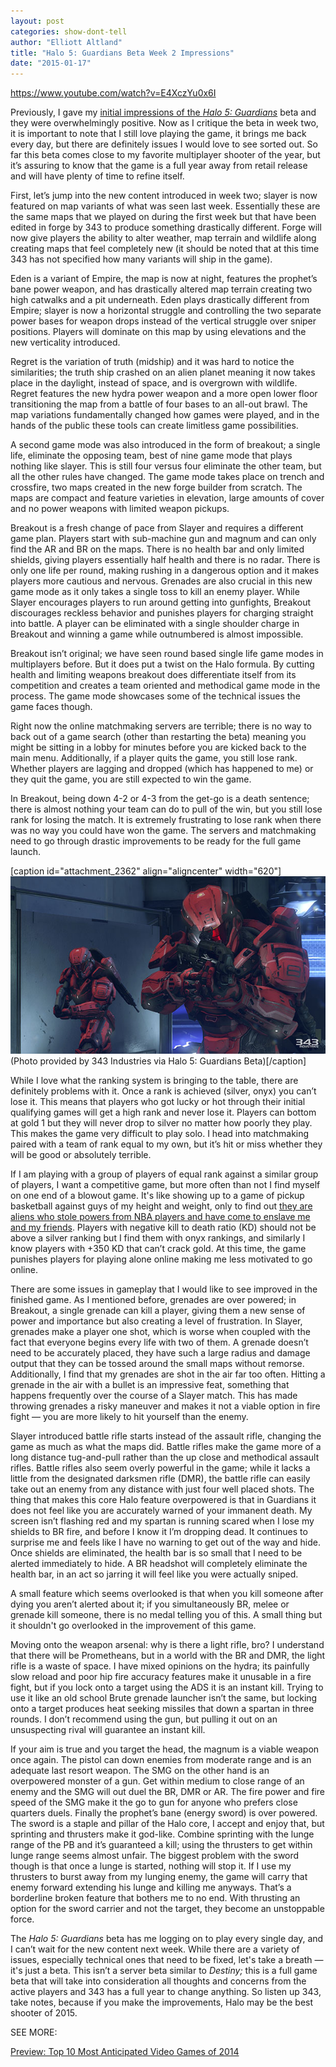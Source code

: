 ```yaml
---
layout: post
categories: show-dont-tell
author: "Elliott Altland"
title: "Halo 5: Guardians Beta Week 2 Impressions"
date: "2015-01-17"
---
```


https://www.youtube.com/watch?v=E4XczYu0x6I

Previously, I gave my [initial impressions of the _Halo 5: Guardians_](http://www.thehighscreen.com/2015/01/video-game-preview-anticipated-video-games-2015/) beta and they were overwhelmingly positive. Now as I critique the beta in week two, it is important to note that I still love playing the game, it brings me back every day, but there are definitely issues I would love to see sorted out. So far this beta comes close to my favorite multiplayer shooter of the year, but it’s assuring to know that the game is a full year away from retail release and will have plenty of time to refine itself.

First, let’s jump into the new content introduced in week two; slayer is now featured on map variants of what was seen last week. Essentially these are the same maps that we played on during the first week but that have been edited in forge by 343 to produce something drastically different. Forge will now give players the ability to alter weather, map terrain and wildlife along creating maps that feel completely new (it should be noted that at this time 343 has not specified how many variants will ship in the game).

Eden is a variant of Empire, the map is now at night, features the prophet’s bane power weapon, and has drastically altered map terrain creating two high catwalks and a pit underneath. Eden plays drastically different from Empire; slayer is now a horizontal struggle and controlling the two separate power bases for weapon drops instead of the vertical struggle over sniper positions. Players will dominate on this map by using elevations and the new verticality introduced.

Regret is the variation of truth (midship) and it was hard to notice the similarities; the truth ship crashed on an alien planet meaning it now takes place in the daylight, instead of space, and is overgrown with wildlife. Regret features the new hydra power weapon and a more open lower floor transitioning the map from a battle of four bases to an all-out brawl. The map variations fundamentally changed how games were played, and in the hands of the public these tools can create limitless game possibilities.

A second game mode was also introduced in the form of breakout; a single life, eliminate the opposing team, best of nine game mode that plays nothing like slayer. This is still four versus four eliminate the other team, but all the other rules have changed. The game mode takes place on trench and crossfire, two maps created in the new forge builder from scratch. The maps are compact and feature varieties in elevation, large amounts of cover and no power weapons with limited weapon pickups.

Breakout is a fresh change of pace from Slayer and requires a different game plan. Players start with sub-machine gun and magnum and can only find the AR and BR on the maps. There is no health bar and only limited shields, giving players essentially half health and there is no radar. There is only one life per round, making rushing in a dangerous option and it makes players more cautious and nervous. Grenades are also crucial in this new game mode as it only takes a single toss to kill an enemy player. While Slayer encourages players to run around getting into gunfights, Breakout discourages reckless behavior and punishes players for charging straight into battle. A player can be eliminated with a single shoulder charge in Breakout and winning a game while outnumbered is almost impossible.

Breakout isn’t original; we have seen round based single life game modes in multiplayers before. But it does put a twist on the Halo formula. By cutting health and limiting weapons breakout does differentiate itself from its competition and creates a team oriented and methodical game mode in the process. The game mode showcases some of the technical issues the game faces though.

Right now the online matchmaking servers are terrible; there is no way to back out of a game search (other than restarting the beta) meaning you might be sitting in a lobby for minutes before you are kicked back to the main menu. Additionally, if a player quits the game, you still lose rank. Whether players are lagging and dropped (which has happened to me) or they quit the game, you are still expected to win the game.

In Breakout, being down 4-2 or 4-3 from the get-go is a death sentence; there is almost nothing your team can do to pull of the win, but you still lose rank for losing the match. It is extremely frustrating to lose rank when there was no way you could have won the game. The servers and matchmaking need to go through drastic improvements to be ready for the full game launch.

\[caption id="attachment\_2362" align="aligncenter" width="620"\][![(Photo provided by 343 Industries via Halo 5: Guardians Beta)](/img/halo5-beta-empire-overwatch.jpg)](http://www.thehighscreen.com/wp-content/uploads/2015/01/halo5-beta-empire-overwatch.jpg) (Photo provided by 343 Industries via Halo 5: Guardians Beta)\[/caption\]

While I love what the ranking system is bringing to the table, there are definitely problems with it. Once a rank is achieved (silver, onyx) you can’t lose it. This means that players who got lucky or hot through their initial qualifying games will get a high rank and never lose it. Players can bottom at gold 1 but they will never drop to silver no matter how poorly they play. This makes the game very difficult to play solo. I head into matchmaking paired with a team of rank equal to my own, but it’s hit or miss whether they will be good or absolutely terrible.

If I am playing with a group of players of equal rank against a similar group of players, I want a competitive game, but more often than not I find myself on one end of a blowout game. It's like showing up to a game of pickup basketball against guys of my height and weight, only to find out [they are aliens who stole powers from NBA players and have come to enslave me and my friends](https://www.youtube.com/watch?v=0l5YsoopKPo). Players with negative kill to death ratio (KD) should not be above a silver ranking but I find them with onyx rankings, and similarly I know players with +350 KD that can’t crack gold. At this time, the game punishes players for playing alone online making me less motivated to go online.

There are some issues in gameplay that I would like to see improved in the finished game. As I mentioned before, grenades are over powered; in Breakout, a single grenade can kill a player, giving them a new sense of power and importance but also creating a level of frustration. In Slayer, grenades make a player one shot, which is worse when coupled with the fact that everyone begins every life with two of them. A grenade doesn’t need to be accurately placed, they have such a large radius and damage output that they can be tossed around the small maps without remorse. Additionally, I find that my grenades are shot in the air far too often. Hitting a grenade in the air with a bullet is an impressive feat, something that happens frequently over the course of a Slayer match. This has made throwing grenades a risky maneuver and makes it not a viable option in fire fight — you are more likely to hit yourself than the enemy.

Slayer introduced battle rifle starts instead of the assault rifle, changing the game as much as what the maps did. Battle rifles make the game more of a long distance tug-and-pull rather than the up close and methodical assault rifles. Battle rifles also seem overly powerful in the game; while it lacks a little from the designated darksmen rifle (DMR), the battle rifle can easily take out an enemy from any distance with just four well placed shots. The thing that makes this core Halo feature overpowered is that in Guardians it does not feel like you are accurately warned of your immanent death. My screen isn’t flashing red and my spartan is running scared when I lose my shields to BR fire, and before I know it I’m dropping dead. It continues to surprise me and feels like I have no warning to get out of the way and hide. Once shields are eliminated, the health bar is so small that I need to be alerted immediately to hide. A BR headshot will completely eliminate the health bar, in an act so jarring it will feel like you were actually sniped.

A small feature which seems overlooked is that when you kill someone after dying you aren’t alerted about it; if you simultaneously BR, melee or grenade kill someone, there is no medal telling you of this. A small thing but it shouldn't go overlooked in the improvement of this game.

Moving onto the weapon arsenal: why is there a light rifle, bro? I understand that there will be Prometheans, but in a world with the BR and DMR, the light rifle is a waste of space. I have mixed opinions on the hydra; its painfully slow reload and poor hip fire accuracy features make it unusable in a fire fight, but if you lock onto a target using the ADS it is an instant kill. Trying to use it like an old school Brute grenade launcher isn’t the same, but locking onto a target produces heat seeking missiles that down a spartan in three rounds. I don’t recommend using the gun, but pulling it out on an unsuspecting rival will guarantee an instant kill.

If your aim is true and you target the head, the magnum is a viable weapon once again. The pistol can down enemies from moderate range and is an adequate last resort weapon. The SMG on the other hand is an overpowered monster of a gun. Get within medium to close range of an enemy and the SMG will out duel the BR, DMR or AR. The fire power and fire speed of the SMG make it the go to gun for anyone who prefers close quarters duels. Finally the prophet’s bane (energy sword) is over powered. The sword is a staple and pillar of the Halo core, I accept and enjoy that, but sprinting and thrusters make it god-like. Combine sprinting with the lunge range of the PB and it’s guaranteed a kill; using the thrusters to get within lunge range seems almost unfair. The biggest problem with the sword though is that once a lunge is started, nothing will stop it. If I use my thrusters to burst away from my lunging enemy, the game will carry that enemy forward extending his lunge and killing me anyways. That’s a borderline broken feature that bothers me to no end. With thrusting an option for the sword carrier and not the target, they become an unstoppable force.

The _Halo 5: Guardians_ beta has me logging on to play every single day, and I can’t wait for the new content next week. While there are a variety of issues, especially technical ones that need to be fixed, let's take a breath — it's just a beta. This isn’t a server beta similar to _Destiny;_ this is a full game beta that will take into consideration all thoughts and concerns from the active players and 343 has a full year to change anything. So listen up 343, take notes, because if you make the improvements, Halo may be the best shooter of 2015.


SEE MORE:

[Preview: Top 10 Most Anticipated Video Games of 2014](http://www.thehighscreen.com/2015/01/video-game-preview-anticipated-video-games-2015/)
